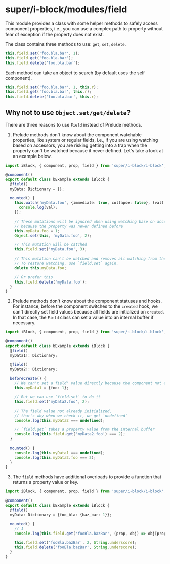 # super/i-block/modules/field

This module provides a class with some helper methods to safely access component properties, i.e.,
you can use a complex path to property without fear of exception if the property does not exist.

The class contains three methods to use: `get`, `set`, `delete`.

```js
this.field.set('foo.bla.bar', 1);
this.field.get('foo.bla.bar');
this.field.delete('foo.bla.bar');
```

Each method can take an object to search (by default uses the self component).

```js
this.field.set('foo.bla.bar', 1, this.r);
this.field.get('foo.bla.bar', this.r);
this.field.delete('foo.bla.bar', this.r);
```

## Why not to use `Object.set/get/delete`?

There are three reasons to use `Field` instead of Prelude methods.

1. Prelude methods don't know about the component watchable properties, like system or regular fields, i.e.,
   if you are using watching based on accessors, you are risking getting into a trap when the property can't be watched
   because it never defined. Let's take a look at an example below.

  ```typescript
  import iBlock, { component, prop, field } from 'super/i-block/i-block';

  @component()
  export default class bExample extends iBlock {
    @field()
    myData: Dictionary = {};

    mounted() {
      this.watch('myData.foo', {immediate: true, collapse: false}, (val) => {
        console.log(val);
      });

      // These mutations will be ignored when using watching base on accessors due to technical restrictions
      // because the property was never defined before
      this.myData.foo = 1;
      Object.set(this, 'myData.foo', 2);

      // This mutation will be catched
      this.field.set('myData.foo', 3);

      // This mutation can't be watched and removes all watching from the property.
      // To restore watching, use `field.set` again.
      delete this.myData.foo;

      // Or prefer this
      this.field.delete('myData.foo');
    }
  }
  ```

2. Prelude methods don't know about the component statuses and hooks. For instance, before the component switches to
   the `created` hook, we can't directly set field values because all fields are initialized on `created`.
   In that case, the `Field` class can set a value into an internal buffer if necessary.

  ```typescript
  import iBlock, { component, prop, field } from 'super/i-block/i-block';

  @component()
  export default class bExample extends iBlock {
    @field()
    myData1!: Dictionary;

    @field()
    myData2!: Dictionary;

    beforeCreate() {
      // We can't set a field' value directly because the component not already switched to `created`
      this.myData1 = {foo: 1};

      // But we can use `field.set` to do it
      this.field.set('myData2.foo', 2);

      // The field value not already initialized,
      // that's why when we check it, we get `undefined`
      console.log(this.myData2 === undefined);

      // `field.get` takes a property value from the internal buffer
      console.log(this.field.get('myData2.foo') === 2);
    }

    mounted() {
      console.log(this.myData1 === undefined);
      console.log(this.myData2.foo === 2);
    }
  }
  ```

3. The `field` methods have additional overloads to provide a function that returns a property value or key.

  ```typescript
  import iBlock, { component, prop, field } from 'super/i-block/i-block';

  @component()
  export default class bExample extends iBlock {
    @field()
    myData: Dictionary = {foo_bla: {baz_bar: 1}};

    mounted() {
      // 1
      console.log(this.field.get('fooBla.bazBar', (prop, obj) => obj[prop.underscore()]));

      this.field.set('fooBla.bazBar', 2, String.underscore);
      this.field.delete('fooBla.bazBar', String.underscore);
    }
  }
  ```
